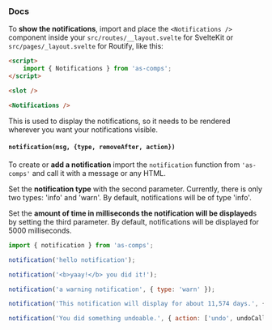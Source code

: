 ### Docs

To **show the notifications**, import and place the `<Notifications />` component
inside your `src/routes/__layout.svelte` for SvelteKit
or `src/pages/_layout.svelte` for Routify, like this:

```html
<script>
	import { Notifications } from 'as-comps';
</script>

<slot />

<Notifications />
```

This is used to display the notifications, so it needs to be rendered wherever you want your notifications
visible.

#### `notification(msg, {type, removeAfter, action})`

To create or **add a notification** import the `notification` function from
`'as-comps'` and call it with a message or any HTML.

Set the **notification type** with the second parameter. Currently, there is only two types:
'info' and 'warn'. By default, notifications will be of type 'info'.

Set the **amount of time in milliseconds the notification will be displayed**s by setting the
third parameter. By default, notifications will be displayed for 5000 milliseconds.

```js
import { notification } from 'as-comps';

notification('hello notification');

notification('<b>yaay!</b> you did it!');

notification('a warning notification', { type: 'warn' });

notification('This notification will display for about 11,574 days.', { removeAfter: 9001 });

notification('You did something undoable.', { action: ['undo', undoCallback] });
```

<!--
#### Customizing with CSS Custom Properties

The default notification item component can be replaced, but is also highly configurable using
CSS Custom Properties. Overwrite the defaults, either by setting CSS Custom Properties in a global
scope like this:

```css
:root {
	--as-notification-border-radius: 0; /* gives notifications square shape */
}
```

Or you can use <a href="https://svelte.dev/docs#style_props" target="_blank">--style-props sugar</a>:

```html
<Notifications --as-notification-border-radius="999px" />
gives notifications pill shape
```

##### Full list of CSS Custom Properties with defaults

<details>
  <summary>
    Toggle full list
  </summary>

<pre class="language-css">
  <code class="language-css">
/* Notifications Wrapper */
--as-notification-bottom: 1em; /* Distance from bottom of screen */

/* Notification */
--as-notification-padding: 1em;
--as-notification-border: 1px solid black;
--as-notification-border-radius: 0.5em;
--as-notification-color: black;
--as-notification-backdrop-filter: none;
--as-notification-shadow:  0 0.3px 1.4px rgba(0, 0, 0, 0.068),
                    0 0.7px 3.5px rgba(0, 0, 0, 0.098),
                    0 1.4px 7.1px rgba(0, 0, 0, 0.122),
                    0 2.9px 14.6px rgba(0, 0, 0, 0.152),
                    0 8px 40px rgba(0, 0, 0, 0.22);

/* Inline Notification Cancel Button */
--as-notification-btn-border-radius: 999999999px;
--as-notification-btn-padding: 0.45em;
--as-notification-btn-border: 1px solid black;
-as-notification-btn-background: white;

/* Type: 'info'*/
--as-notification-info-color: var(--as-notification-color, black);
--as-notification-info-border-color: #2786cb;
--as-notification-info-background: #abd2ef;

/* Type: 'warn'*/
--as-notification-warn-color: var(--as-notification-color, black);
--as-notification-warn-border-color: #c92626;
--as-notification-warn-background: #efa9a9;
  </code>
</pre>
</details>

Check out some [theme ideas at the end of the page](#themes)!

#### Customizing by replacing default components

The default notification item and cancel icon components can be replaced.
Pass in your custom components to the `<Notifications />` component.

```html
<Notifications {notificationComponent} {cancelIcon} />
```

To create custom notification item or cancel icon components, refer to the original components' source
code:

- <a href="https://github.com/SarcevicAntonio/as-notification/blob/main/src/lib/Notification.svelte" target="_blank">
    Sourcecode for notification item component
  </a>
- <a href="https://github.com/SarcevicAntonio/as-notification/blob/main/src/lib/Cancel.svelte" target="_blank">
      Sourcecode for cancel icon component
    </a>

-->
